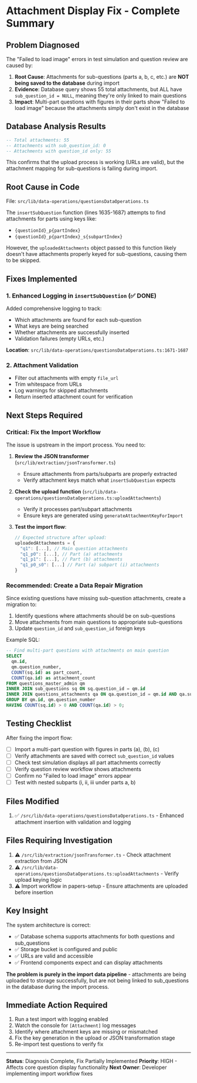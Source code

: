 # Attachment Display Fix - Complete Summary

## Problem Diagnosed

The "Failed to load image" errors in test simulation and question review are caused by:

1. **Root Cause**: Attachments for sub-questions (parts a, b, c, etc.) are **NOT being saved to the database** during import
2. **Evidence**: Database query shows 55 total attachments, but ALL have `sub_question_id = NULL`, meaning they're only linked to main questions
3. **Impact**: Multi-part questions with figures in their parts show "Failed to load image" because the attachments simply don't exist in the database

## Database Analysis Results

```sql
-- Total attachments: 55
-- Attachments with sub_question_id: 0
-- Attachments with question_id only: 55
```

This confirms that the upload process is working (URLs are valid), but the attachment mapping for sub-questions is failing during import.

## Root Cause in Code

File: `src/lib/data-operations/questionsDataOperations.ts`

The `insertSubQuestion` function (lines 1635-1687) attempts to find attachments for parts using keys like:
- `{questionId}_p{partIndex}`
- `{questionId}_p{partIndex}_s{subpartIndex}`

However, the `uploadedAttachments` object passed to this function likely doesn't have attachments properly keyed for sub-questions, causing them to be skipped.

## Fixes Implemented

### 1. Enhanced Logging in `insertSubQuestion` (✅ DONE)

Added comprehensive logging to track:
- Which attachments are found for each sub-question
- What keys are being searched
- Whether attachments are successfully inserted
- Validation failures (empty URLs, etc.)

**Location**: `src/lib/data-operations/questionsDataOperations.ts:1671-1687`

### 2. Attachment Validation

- Filter out attachments with empty `file_url`
- Trim whitespace from URLs
- Log warnings for skipped attachments
- Return inserted attachment count for verification

## Next Steps Required

### Critical: Fix the Import Workflow

The issue is upstream in the import process. You need to:

1. **Review the JSON transformer** (`src/lib/extraction/jsonTransformer.ts`)
   - Ensure attachments from parts/subparts are properly extracted
   - Verify attachment keys match what `insertSubQuestion` expects

2. **Check the upload function** (`src/lib/data-operations/questionsDataOperations.ts:uploadAttachments`)
   - Verify it processes part/subpart attachments
   - Ensure keys are generated using `generateAttachmentKeyForImport`

3. **Test the import flow**:
   ```javascript
   // Expected structure after upload:
   uploadedAttachments = {
     "q1": [...], // Main question attachments
     "q1_p0": [...], // Part (a) attachments
     "q1_p1": [...], // Part (b) attachments
     "q1_p0_s0": [...] // Part (a) subpart (i) attachments
   }
   ```

### Recommended: Create a Data Repair Migration

Since existing questions have missing sub-question attachments, create a migration to:

1. Identify questions where attachments should be on sub-questions
2. Move attachments from main questions to appropriate sub-questions
3. Update `question_id` and `sub_question_id` foreign keys

Example SQL:
```sql
-- Find multi-part questions with attachments on main question
SELECT
  qm.id,
  qm.question_number,
  COUNT(sq.id) as part_count,
  COUNT(qa.id) as attachment_count
FROM questions_master_admin qm
INNER JOIN sub_questions sq ON sq.question_id = qm.id
INNER JOIN questions_attachments qa ON qa.question_id = qm.id AND qa.sub_question_id IS NULL
GROUP BY qm.id, qm.question_number
HAVING COUNT(sq.id) > 0 AND COUNT(qa.id) > 0;
```

## Testing Checklist

After fixing the import flow:

- [ ] Import a multi-part question with figures in parts (a), (b), (c)
- [ ] Verify attachments are saved with correct `sub_question_id` values
- [ ] Check test simulation displays all part attachments correctly
- [ ] Verify question review workflow shows attachments
- [ ] Confirm no "Failed to load image" errors appear
- [ ] Test with nested subparts (i, ii, iii under parts a, b)

## Files Modified

1. ✅ `/src/lib/data-operations/questionsDataOperations.ts` - Enhanced attachment insertion with validation and logging

## Files Requiring Investigation

1. ⚠️ `/src/lib/extraction/jsonTransformer.ts` - Check attachment extraction from JSON
2. ⚠️ `/src/lib/data-operations/questionsDataOperations.ts:uploadAttachments` - Verify upload keying logic
3. ⚠️ Import workflow in papers-setup - Ensure attachments are uploaded before insertion

## Key Insight

The system architecture is correct:
- ✅ Database schema supports attachments for both questions and sub_questions
- ✅ Storage bucket is configured and public
- ✅ URLs are valid and accessible
- ✅ Frontend components expect and can display attachments

**The problem is purely in the import data pipeline** - attachments are being uploaded to storage successfully, but are not being linked to sub_questions in the database during the import process.

## Immediate Action Required

1. Run a test import with logging enabled
2. Watch the console for `[Attachment]` log messages
3. Identify where attachment keys are missing or mismatched
4. Fix the key generation in the upload or JSON transformation stage
5. Re-import test questions to verify fix

---

**Status**: Diagnosis Complete, Fix Partially Implemented
**Priority**: HIGH - Affects core question display functionality
**Next Owner**: Developer implementing import workflow fixes
